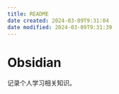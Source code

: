 ```yaml
---
title: README
date created: 2024-03-09T9:31:04
date modified: 2024-03-09T9:31:39
---
```


# Obsidian

记录个人学习相关知识。
